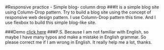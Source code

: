 #Responsive practice - Simple blog- column drop
###It is a simple blog site using Column-Drop pattern.
Try to build a blog site using the concept of responsive web design  pattern. I use Column-Drop pattern this time. And I use flexbox to build this simple blog-like site.

###Demo
[click here](https://arcobalenoi27.github.io/responsive-web-practices-or-courses/simple-blog-with-column-drop-and-flexbox/)
###P.S.
Because I am not familiar with English, so maybe I have many typos and make a mistake in English grammar. So please correct me if I am wrong in English. It really help me a lot, thanks.